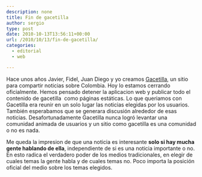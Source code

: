 ```yaml
---
description: none
title: Fin de gacetilla
author: sergio
type: post
date: 2010-10-13T13:56:11+00:00
url: /2010/10/13/fin-de-gacetilla/
categories:
  - editorial
  - web

---
```

Hace unos años Javier, Fidel, Juan Diego y yo creamos [Gacetilla][1], un sitio para compartir noticias sobre Colombia. Hoy lo estamos cerrando oficialmente. Hemos pensado detener la aplicacion web y publicar todo el contenido de gacetilla  como páginas estáticas. Lo que queriamos con Gacetilla era reunir en un solo lugar las noticias elegidas por los usuarios. También esperabamos que se generara discusión alrededor de esas noticias. Desafortunadamente Gacetilla nunca logró levantar una comunidad animada de usuarios y un sitio como gacetilla es una comunidad o no es nada.

Me queda la impresion de que una noticia es interesante **solo si hay mucha gente hablando de ella**, independiente de si es una noticia importante o no. En esto radica el verdadero poder de los medios tradicionales, en elegir de cuales temas la gente habla y de cuales temas no. Poco importa la posición oficial del medio sobre los temas elegidos.

 [1]: http://colombia.gacetilla.org "gacetilla"
